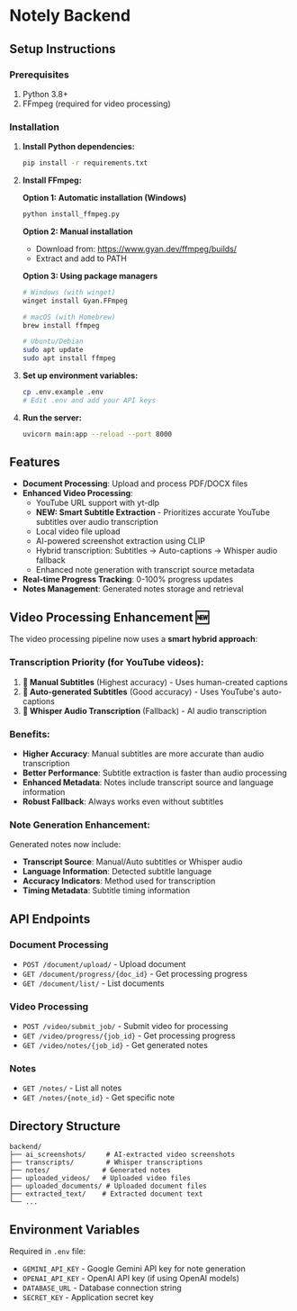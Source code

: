 # Notely Backend

## Setup Instructions

### Prerequisites
1. Python 3.8+
2. FFmpeg (required for video processing)

### Installation

1. **Install Python dependencies:**
   ```bash
   pip install -r requirements.txt
   ```

2. **Install FFmpeg:**
   
   **Option 1: Automatic installation (Windows)**
   ```bash
   python install_ffmpeg.py
   ```
   
   **Option 2: Manual installation**
   - Download from: https://www.gyan.dev/ffmpeg/builds/
   - Extract and add to PATH
   
   **Option 3: Using package managers**
   ```bash
   # Windows (with winget)
   winget install Gyan.FFmpeg
   
   # macOS (with Homebrew)
   brew install ffmpeg
   
   # Ubuntu/Debian
   sudo apt update
   sudo apt install ffmpeg
   ```

3. **Set up environment variables:**
   ```bash
   cp .env.example .env
   # Edit .env and add your API keys
   ```

4. **Run the server:**
   ```bash
   uvicorn main:app --reload --port 8000
   ```

## Features

- **Document Processing**: Upload and process PDF/DOCX files
- **Enhanced Video Processing**: 
  - YouTube URL support with yt-dlp
  - **NEW: Smart Subtitle Extraction** - Prioritizes accurate YouTube subtitles over audio transcription
  - Local video file upload
  - AI-powered screenshot extraction using CLIP
  - Hybrid transcription: Subtitles → Auto-captions → Whisper audio fallback
  - Enhanced note generation with transcript source metadata
- **Real-time Progress Tracking**: 0-100% progress updates
- **Notes Management**: Generated notes storage and retrieval

## Video Processing Enhancement 🆕

The video processing pipeline now uses a **smart hybrid approach**:

### Transcription Priority (for YouTube videos):
1. **🎯 Manual Subtitles** (Highest accuracy) - Uses human-created captions
2. **🔄 Auto-generated Subtitles** (Good accuracy) - Uses YouTube's auto-captions  
3. **🎵 Whisper Audio Transcription** (Fallback) - AI audio transcription

### Benefits:
- **Higher Accuracy**: Manual subtitles are more accurate than audio transcription
- **Better Performance**: Subtitle extraction is faster than audio processing
- **Enhanced Metadata**: Notes include transcript source and language information
- **Robust Fallback**: Always works even without subtitles

### Note Generation Enhancement:
Generated notes now include:
- **Transcript Source**: Manual/Auto subtitles or Whisper audio
- **Language Information**: Detected subtitle language
- **Accuracy Indicators**: Method used for transcription
- **Timing Metadata**: Subtitle timing information

## API Endpoints

### Document Processing
- `POST /document/upload/` - Upload document
- `GET /document/progress/{doc_id}` - Get processing progress
- `GET /document/list/` - List documents

### Video Processing  
- `POST /video/submit_job/` - Submit video for processing
- `GET /video/progress/{job_id}` - Get processing progress
- `GET /video/notes/{job_id}` - Get generated notes

### Notes
- `GET /notes/` - List all notes
- `GET /notes/{note_id}` - Get specific note

## Directory Structure

```
backend/
├── ai_screenshots/     # AI-extracted video screenshots
├── transcripts/        # Whisper transcriptions  
├── notes/             # Generated notes
├── uploaded_videos/   # Uploaded video files
├── uploaded_documents/ # Uploaded document files
├── extracted_text/    # Extracted document text
└── ...
```

## Environment Variables

Required in `.env` file:
- `GEMINI_API_KEY` - Google Gemini API key for note generation
- `OPENAI_API_KEY` - OpenAI API key (if using OpenAI models)
- `DATABASE_URL` - Database connection string
- `SECRET_KEY` - Application secret key